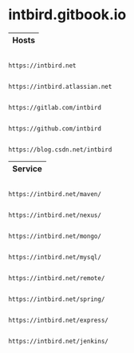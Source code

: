 # intbird.gitbook.io

| Hosts |
| :--- |


```text

https://intbird.net


https://intbird.atlassian.net


https://gitlab.com/intbird


https://github.com/intbird


https://blog.csdn.net/intbird

```



| Service |
| :--- |


```text

https://intbird.net/maven/


https://intbird.net/nexus/


https://intbird.net/mongo/


https://intbird.net/mysql/


https://intbird.net/remote/


https://intbird.net/spring/


https://intbird.net/express/


https://intbird.net/jenkins/

```

